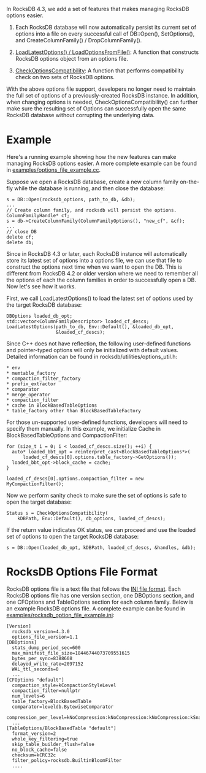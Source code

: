 In RocksDB 4.3, we add a set of features that makes managing RocksDB options easier.

1. Each RocksDB database will now automatically persist its current set of options into a file on every successful call of DB::Open(), SetOptions(), and CreateColumnFamily() / DropColumnFamily().

2. [LoadLatestOptions() / LoadOptionsFromFile()](https://github.com/facebook/rocksdb/blob/master/include/rocksdb/utilities/options_util.h#L20-L58): A function that constructs RocksDB options object from an options file.

3. [CheckOptionsCompatibility](https://github.com/facebook/rocksdb/blob/master/include/rocksdb/utilities/options_util.h#L64-L77): A function that performs compatibility check on two sets of RocksDB options.

With the above options file support, developers no longer need to maintain the full set of options of a previously-created RocksDB instance.  In addition, when changing options is needed, CheckOptionsCompatibility() can further make sure the resulting set of Options can successfully open the same RocksDB database without corrupting the underlying data.

# Example
Here's a running example showing how the new features can make managing RocksDB options easier.  A more complete example can be found in [examples/options_file_example.cc](https://github.com/facebook/rocksdb/blob/master/examples/options_file_example.cc).

Suppose we open a RocksDB database, create a new column family on-the-fly while the database is running, and then close the database:

    s = DB::Open(rocksdb_options, path_to_db, &db);
    ...
    // Create column family, and rocksdb will persist the options.
    ColumnFamilyHandle* cf;
    s = db->CreateColumnFamily(ColumnFamilyOptions(), "new_cf", &cf);
    ...
    // close DB
    delete cf;
    delete db;

Since in RocksDB 4.3 or later, each RocksDB instance will automatically store its latest set of options into a options file, we can use that file to construct the options next time when we want to open the DB.  This is different from RocksDB 4.2 or older version where we need to remember all the options of each the column families in order to successfully open a DB.  Now let's see how it works.

First, we call LoadLatestOptions() to load the latest set of options used by the target RocksDB database:

    DBOptions loaded_db_opt;
    std::vector<ColumnFamilyDescriptor> loaded_cf_descs;
    LoadLatestOptions(path_to_db, Env::Default(), &loaded_db_opt,
                      &loaded_cf_descs);

Since C++ does not have reflection, the following user-defined functions and pointer-typed options will only be initialized with default values.  Detailed information can be found in rocksdb/utilities/options_util.h:

    * env
    * memtable_factory
    * compaction_filter_factory
    * prefix_extractor
    * comparator
    * merge_operator
    * compaction_filter
    * cache in BlockBasedTableOptions
    * table_factory other than BlockBasedTableFactory

For those un-supported user-defined functions, developers will need to specify them manually.  In this example, we initialize Cache in BlockBasedTableOptions and CompactionFilter:

    for (size_t i = 0; i < loaded_cf_descs.size(); ++i) {
      auto* loaded_bbt_opt = reinterpret_cast<BlockBasedTableOptions*>(
          loaded_cf_descs[0].options.table_factory->GetOptions());
      loaded_bbt_opt->block_cache = cache;
    }

    loaded_cf_descs[0].options.compaction_filter = new MyCompactionFilter();

Now we perform sanity check to make sure the set of options is safe to open the target database:

    Status s = CheckOptionsCompatibility(
        kDBPath, Env::Default(), db_options, loaded_cf_descs);

If the return value indicates OK status, we can proceed and use the loaded set of options to open the target RocksDB database:

    s = DB::Open(loaded_db_opt, kDBPath, loaded_cf_descs, &handles, &db);

# RocksDB Options File Format
RocksDB options file is a text file that follows the [INI file format](https://en.wikipedia.org/wiki/INI_file).  Each RocksDB options file has one version section, one DBOptions section, and one CFOptions and TableOptions section for each column family.  Below is an example RocksDB options file.  A complete example can be found in [examples/rocksdb_option_file_example.ini](https://github.com/facebook/rocksdb/blob/master/examples/rocksdb_option_file_example.ini):

    [Version]
      rocksdb_version=4.3.0
      options_file_version=1.1
    [DBOptions]
      stats_dump_period_sec=600
      max_manifest_file_size=18446744073709551615
      bytes_per_sync=8388608
      delayed_write_rate=2097152
      WAL_ttl_seconds=0
      ...
    [CFOptions "default"]
      compaction_style=kCompactionStyleLevel
      compaction_filter=nullptr
      num_levels=6
      table_factory=BlockBasedTable
      comparator=leveldb.BytewiseComparator
      compression_per_level=kNoCompression:kNoCompression:kNoCompression:kSnappyCompression:kSnappyCompression:kSnappyCompression
      ...
    [TableOptions/BlockBasedTable "default"]
      format_version=2
      whole_key_filtering=true
      skip_table_builder_flush=false
      no_block_cache=false
      checksum=kCRC32c
      filter_policy=rocksdb.BuiltinBloomFilter
      ....